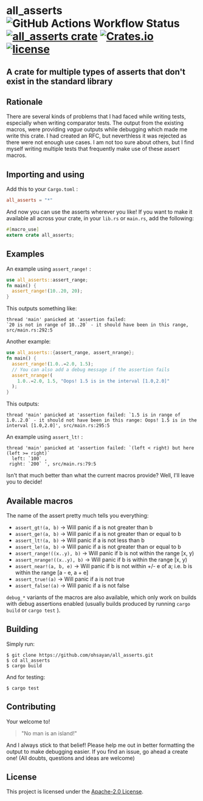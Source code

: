 # all_asserts ![GitHub Actions Workflow Status](https://img.shields.io/github/actions/workflow/status/ohsayan/all_asserts/test.yml) [![all_asserts crate](https://img.shields.io/crates/v/all_asserts.svg?style=flat-square)](https://crates.io/crates/all_asserts) [![Crates.io](https://img.shields.io/crates/d/all_asserts.svg?color=%234527A0)](https://crates.io/crates/all_asserts) [![license](https://img.shields.io/badge/License-Apache%202.0-blue.svg)](./LICENSE)

## A crate for multiple types of asserts that don't exist in the standard library

## Rationale

There are several kinds of problems that I had faced while writing tests, especially when writing comparator tests.
The output from the existing macros, were providing _vague_ outputs while debugging which made me write this crate.
I had created an RFC, but neverthless it was rejected as there were not enough use cases. I am not too sure about others, but I find myself writing multiple tests that frequently make use of these assert macros.

## Importing and using

Add this to your `Cargo.toml` :

```toml
all_asserts = "*"
```

And now you can use the asserts wherever you like! If you want to make it available all across
your crate, in your `lib.rs` or `main.rs`, add the following:

```rust
#[macro_use]
extern crate all_asserts;
```

## Examples

An example using `assert_range!` :

```rust
use all_asserts::assert_range;
fn main() {
  assert_range!(10..20, 20);
}
```

This outputs something like:

```
thread 'main' panicked at 'assertion failed:
`20 is not in range of 10..20` - it should have been in this range, src/main.rs:292:5
```

Another example:

```rust
use all_asserts::{assert_range, assert_nrange};
fn main() {
  assert_range!(1.0..=2.0, 1.5);
  // You can also add a debug message if the assertion fails
  assert_nrange!(
    1.0..=2.0, 1.5, "Oops! 1.5 is in the interval [1.0,2.0]"
  );
}
```

This outputs:

```
thread 'main' panicked at 'assertion failed: `1.5 is in range of 1.0..2.0` - it should not have been in this range: Oops! 1.5 is in the interval [1.0,2.0]', src/main.rs:295:5
```

An example using `assert_lt!` :

```
thread 'main' panicked at 'assertion failed: `(left < right) but here (left >= right)`
  left: `100` ,
 right: `200` ', src/main.rs:79:5
```

Isn't that much better than what the current macros provide? Well, I'll leave you to decide!

## Available macros

The name of the assert pretty much tells you everything:

- `assert_gt!(a, b)` -> Will panic if a is not greater than b
- `assert_ge!(a, b)` -> Will panic if a is not greater than or equal to b
- `assert_lt!(a, b)` -> Will panic if a is not less than b
- `assert_le!(a, b)` -> Will panic if a is not greater than or equal to b
- `assert_range!((x..y), b)` -> Will panic if b is not within the range [x, y)
- `assert_nrange!((x..y), b)` -> Will panic if b is within the range [x, y)
- `assert_near!(a, b, e)` -> Will panic if b is not within +/- e of a; i.e. b is within the range [a - e, a + e]
- `assert_true!(a)` -> Will panic if a is not true
- `assert_false!(a)` -> Will panic if a is not false

`debug_*` variants of the macros are also available, which only work on builds with debug assertions enabled (usually builds produced by running `cargo build` or `cargo test` ).

## Building

Simply run:

```shell
$ git clone https://github.com/ohsayan/all_asserts.git
$ cd all_asserts
$ cargo build
```

And for testing:

```shell
$ cargo test
```

## Contributing

Your welcome to!

> "No man is an island!"

And I always stick to that belief! Please help me out in better formatting the output to make debugging easier. If you find an issue, go ahead a create one! (All doubts, questions and ideas are welcome)

## License

This project is licensed under the [Apache-2.0 License](./LICENSE).
